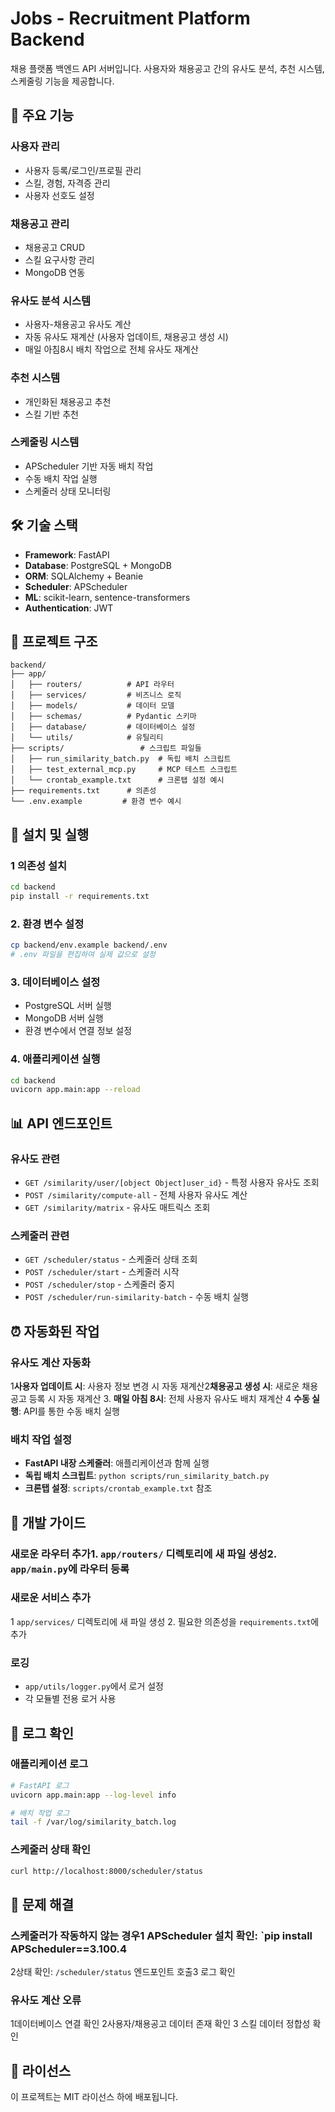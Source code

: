 # Jobs - Recruitment Platform Backend

채용 플랫폼 백엔드 API 서버입니다. 사용자와 채용공고 간의 유사도 분석, 추천 시스템, 스케줄링 기능을 제공합니다.

## 🚀 주요 기능

### 사용자 관리
- 사용자 등록/로그인/프로필 관리
- 스킬, 경험, 자격증 관리
- 사용자 선호도 설정

### 채용공고 관리
- 채용공고 CRUD
- 스킬 요구사항 관리
- MongoDB 연동

### 유사도 분석 시스템
- 사용자-채용공고 유사도 계산
- 자동 유사도 재계산 (사용자 업데이트, 채용공고 생성 시)
- 매일 아침8시 배치 작업으로 전체 유사도 재계산

### 추천 시스템
- 개인화된 채용공고 추천
- 스킬 기반 추천

### 스케줄링 시스템
- APScheduler 기반 자동 배치 작업
- 수동 배치 작업 실행
- 스케줄러 상태 모니터링

## 🛠 기술 스택

- **Framework**: FastAPI
- **Database**: PostgreSQL + MongoDB
- **ORM**: SQLAlchemy + Beanie
- **Scheduler**: APScheduler
- **ML**: scikit-learn, sentence-transformers
- **Authentication**: JWT

## 📁 프로젝트 구조

```
backend/
├── app/
│   ├── routers/          # API 라우터
│   ├── services/         # 비즈니스 로직
│   ├── models/           # 데이터 모델
│   ├── schemas/          # Pydantic 스키마
│   ├── database/         # 데이터베이스 설정
│   └── utils/            # 유틸리티
├── scripts/                 # 스크립트 파일들
│   ├── run_similarity_batch.py  # 독립 배치 스크립트
│   ├── test_external_mcp.py     # MCP 테스트 스크립트
│   └── crontab_example.txt      # 크론탭 설정 예시
├── requirements.txt      # 의존성
└── .env.example         # 환경 변수 예시
```

## 🚀 설치 및 실행

### 1 의존성 설치
```bash
cd backend
pip install -r requirements.txt
```

### 2. 환경 변수 설정
```bash
cp backend/env.example backend/.env
# .env 파일을 편집하여 실제 값으로 설정
```

### 3. 데이터베이스 설정
- PostgreSQL 서버 실행
- MongoDB 서버 실행
- 환경 변수에서 연결 정보 설정

### 4. 애플리케이션 실행
```bash
cd backend
uvicorn app.main:app --reload
```

## 📊 API 엔드포인트

### 유사도 관련
- `GET /similarity/user/[object Object]user_id}` - 특정 사용자 유사도 조회
- `POST /similarity/compute-all` - 전체 사용자 유사도 계산
- `GET /similarity/matrix` - 유사도 매트릭스 조회

### 스케줄러 관련
- `GET /scheduler/status` - 스케줄러 상태 조회
- `POST /scheduler/start` - 스케줄러 시작
- `POST /scheduler/stop` - 스케줄러 중지
- `POST /scheduler/run-similarity-batch` - 수동 배치 실행

## ⏰ 자동화된 작업

### 유사도 계산 자동화
1**사용자 업데이트 시**: 사용자 정보 변경 시 자동 재계산2**채용공고 생성 시**: 새로운 채용공고 등록 시 자동 재계산
3. **매일 아침 8시**: 전체 사용자 유사도 배치 재계산
4 **수동 실행**: API를 통한 수동 배치 실행

### 배치 작업 설정
- **FastAPI 내장 스케줄러**: 애플리케이션과 함께 실행
- **독립 배치 스크립트**: `python scripts/run_similarity_batch.py`
- **크론탭 설정**: `scripts/crontab_example.txt` 참조

## 🔧 개발 가이드

### 새로운 라우터 추가1. `app/routers/` 디렉토리에 새 파일 생성2. `app/main.py`에 라우터 등록

### 새로운 서비스 추가
1 `app/services/` 디렉토리에 새 파일 생성
2. 필요한 의존성을 `requirements.txt`에 추가

### 로깅
- `app/utils/logger.py`에서 로거 설정
- 각 모듈별 전용 로거 사용

## 📝 로그 확인

### 애플리케이션 로그
```bash
# FastAPI 로그
uvicorn app.main:app --log-level info

# 배치 작업 로그
tail -f /var/log/similarity_batch.log
```

### 스케줄러 상태 확인
```bash
curl http://localhost:8000/scheduler/status
```

## 🐛 문제 해결

### 스케줄러가 작동하지 않는 경우1 APScheduler 설치 확인: `pip install APScheduler==3.100.4
2상태 확인: `/scheduler/status` 엔드포인트 호출3 로그 확인

### 유사도 계산 오류
1데이터베이스 연결 확인
2사용자/채용공고 데이터 존재 확인
3 스킬 데이터 정합성 확인

## 📄 라이선스

이 프로젝트는 MIT 라이선스 하에 배포됩니다.
